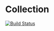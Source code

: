 # Collection

[![Build Status](https://travis-ci.org/uh-rso/comments.svg?branch=master)](https://travis-ci.org/uh-rso/collection)
